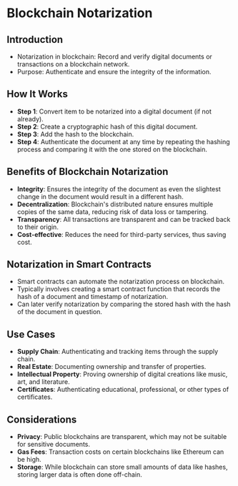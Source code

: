 # Blockchain Notarization

## Introduction

- Notarization in blockchain: Record and verify digital documents or
  transactions on a blockchain network.
- Purpose: Authenticate and ensure the integrity of the information.

## How It Works

- **Step 1**: Convert item to be notarized into a digital document (if not
  already).
- **Step 2**: Create a cryptographic hash of this digital document.
- **Step 3**: Add the hash to the blockchain.
- **Step 4**: Authenticate the document at any time by repeating the hashing
process and comparing it with the one stored on the blockchain.

## Benefits of Blockchain Notarization

- **Integrity**: Ensures the integrity of the document as even the slightest
  change in the document would result in a different hash.
- **Decentralization**: Blockchain's distributed nature ensures multiple copies
  of the same data, reducing risk of data loss or tampering.
- **Transparency**: All transactions are transparent and can be tracked back
  to their origin.
- **Cost-effective**: Reduces the need for third-party services, thus saving
  cost.

## Notarization in Smart Contracts

- Smart contracts can automate the notarization process on blockchain.
- Typically involves creating a smart contract function that records the hash
of a document and timestamp of notarization.
- Can later verify notarization by comparing the stored hash with the hash of
the document in question.

## Use Cases

- **Supply Chain**: Authenticating and tracking items through the supply chain.
- **Real Estate**: Documenting ownership and transfer of properties.
- **Intellectual Property**: Proving ownership of digital creations like music,
art, and literature.
- **Certificates**: Authenticating educational, professional, or other types
of certificates.

## Considerations

- **Privacy**: Public blockchains are transparent, which may not be suitable for
sensitive documents.
- **Gas Fees**: Transaction costs on certain blockchains like Ethereum can be
  high.
- **Storage**: While blockchain can store small amounts of data like hashes,
storing larger data is often done off-chain.
